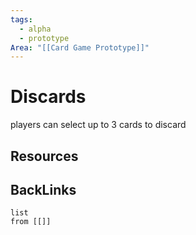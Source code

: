 ```yaml
---
tags:
  - alpha
  - prototype
Area: "[[Card Game Prototype]]"
---
```


# Discards
players can select up to 3 cards to discard

## Resources


## BackLinks

```dataview
list
from [[]]
```

